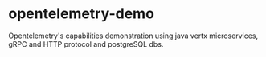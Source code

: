 # opentelemetry-demo
Opentelemetry's capabilities demonstration using java vertx microservices, gRPC and HTTP protocol and postgreSQL dbs.
